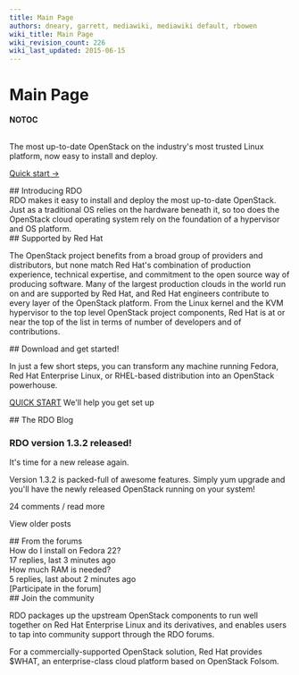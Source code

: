 ```yaml
---
title: Main Page
authors: dneary, garrett, mediawiki, mediawiki default, rbowen
wiki_title: Main Page
wiki_revision_count: 226
wiki_last_updated: 2015-06-15
---
```


# Main Page

__NOTOC__

<div class="hero-unit row">
<div class="intro-stack">
 

</div>
<div class="offset4 span6 intro-text">
The most up-to-date OpenStack on the
 industry's most trusted Linux platform,
 now easy to install and deploy.

<span class="btn">[Quick start →](quickstart)</span>

</div>
</div>
<div class="row">
<div class="offset4 span7 pad-sides begin-content pull-s">
## Introducing RDO

<div class="text-focus">
RDO makes it easy to install and deploy the most up-to-date OpenStack.

</div>
<div class="text-secondary">
Just as a traditional OS relies on the hardware beneath it, so too does the OpenStack cloud operating system rely on the foundation of a hypervisor and OS platform.

</div>
</div>
</div>
<div class="row">
<div class="span7 offset4 pad-sides begin-content pull-m">
## Supported by Red Hat

The OpenStack project benefits from a broad group of providers and distributors, but none match Red Hat's combination of production experience, technical expertise, and commitment to the open source way of producing software. Many of the largest production clouds in the world run on and are supported by Red Hat, and Red Hat engineers contribute to every layer of the OpenStack platform. From the Linux kernel and the KVM hypervisor to the top level OpenStack project components, Red Hat is at or near the top of the list in terms of number of developers and of contributions.

</div>
</div>
<div class="row">
<div class="span7 offset4 pad-sides begin-content pull-l">
## Download and get started!

In just a few short steps, you can transform any machine running Fedora, Red Hat Enterprise Linux, or RHEL-based distribution into an OpenStack powerhouse.

<span class="btn">[QUICK START](quickstart)</span> We'll help you get set up

</div>
</div>
<div class="row">
<div class="span7 offset4 pad-sides begin-content pull-m">
## The RDO Blog

### RDO version 1.3.2 released!

It's time for a new release again.

Version 1.3.2 is packed-full of awesome features. Simply yum upgrade and you'll have the newly released OpenStack running on your system!

24 comments / read more

View older posts

</div>
</div>
<div class="row">
<div class="span7 offset4 pad-sides begin-content pull-s">
## From the forums

<div class="forum-blurbs">
<div class="forum-blurb">
How do I install on Fedora 22?

</div>
<div class="forum-blurb-info">
17 replies, last 3 minutes ago

</div>
<div class="forum-blurb">
How much RAM is needed?

</div>
<div class="forum-blurb-info">
5 replies, last about 2 minutes ago

</div>
</div>
[Participate in the forum]

</div>
</div>
<div class="row">
<div class="span7 offset4 pad-sides begin-content pull-m">
## Join the community

RDO packages up the upstream OpenStack components to run well together on Red Hat Enterprise Linux and its derivatives, and enables users to tap into community support through the RDO forums.

For a commercially-supported OpenStack solution, Red Hat provides $WHAT, an enterprise-class cloud platform based on OpenStack Folsom.

</div>
